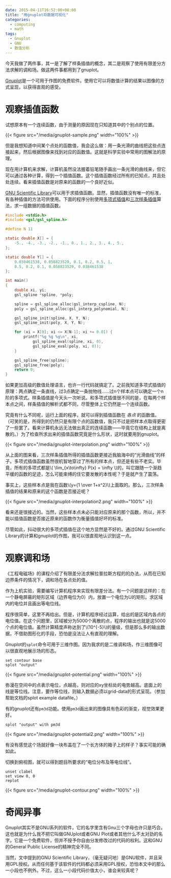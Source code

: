 ```yaml
---
date: 2015-04-11T16:52:00+08:00
title: "用gnuplot将数据可视化"
categories:
  - computing
  - math
tags:
  - Gnuplot
  - GNU
  - 数值分析
---
```


今天我做了两件事，其一是了解了样条插值的概念，其二是观察了使用有限差分方法求解的调和场。做这两件事都用到了gnuplot。

[Gnuplot](http://www.gnuplot.info/)是一个可用于作图的免费软件。使用它可以将数值计算的结果以图像的方式呈现，以获得直观的感受。

# 观察插值函数

试想原本有一个连续函数，由于测量的原因现在只知道其中的个别点的位置。

{{< figure src="/media/gnuplot-sample.png" width="100%" >}}

但是我想知道中间某个点处的函数值，我会这么做：用一条光滑的曲线把这些点连接起来，然后根据图像来找到对应的函数值。这就是科学实验中常用的图解法的原理。

<!--more-->

现在用计算机来求解，计算机虽然没法握着铅笔随手画出一条光滑的曲线来，但它可以通过各种计算，得到一个插值函数。这个插值函数经过所有的已知点，并且处处连续。看来插值函数是对原来的函数的一个良好近似。

[GNU Scientific Library](http://www.gnu.org/software/gsl/)可以用于求插值函数。显然，插值函数没有唯一的标准，有各种插值的方法可供使用。下面的程序分别使用[多项式插值](http://zh.wikipedia.org/zh-cn/%E5%A4%9A%E9%A1%B9%E5%BC%8F%E6%8F%92%E5%80%BC)和[三次样条插值](http://zh.wikipedia.org/wiki/%E6%A0%B7%E6%9D%A1%E6%8F%92%E5%80%BC#.E4.B8.89.E6.AC.A1.E6.A0.B7.E6.9D.A1.E6.8F.92.E5.80.BC)算法，求一组数据的插值函数。

```c
#include <stdio.h>
#include <gsl/gsl_spline.h>

#define N 11

static double X[] = {
	-5., -4., -3., -2., -1., 0., 1., 2., 3., 4., 5.,
};

static double Y[] = {
	0.038461538, 0.058823529, 0.1, 0.2, 0.5, 1,
	0.5, 0.2, 0.1, 0.058823529, 0.038461538
};

int main()
{
	double xi, yi;
	gsl_spline *spline, *poly;

	spline = gsl_spline_alloc(gsl_interp_cspline, N);
	poly = gsl_spline_alloc(gsl_interp_polynomial, N);

	gsl_spline_init(spline, X, Y, N);
	gsl_spline_init(poly, X, Y, N);

	for (xi = X[0]; xi <= X[N-1]; xi += 0.01) {
		printf("%g %g %g\n", xi,
			gsl_spline_eval(spline, xi, 0),
			gsl_spline_eval(poly, xi, 0));
	}

	gsl_spline_free(spline);
	gsl_spline_free(poly);
	return 0;
}
```

如果更加高级的数值处理语言，也许一行代码就搞定了。之前我知道多项式插值的原理：两点确定一条直线，过3点确定一条抛物线……过n个样本点可以确定一个n阶的多项式。样条插值是今天头一次听说。和多项式插值很不同的是，在每两个样本点之间，样条插值的解析式都不同，尽管整体上它仍然是一个连续函数。

究竟有什么不同呢，运行上面的程序，就可以得到插值函数在 *各点* 的函数值。（可笑的是，所得到的仍然只是有限个点的函数值，我只不过是把样本点取得更密了一些罢了。看来计算机永远无法做出真正的连续函数——毕竟它在结构上就是离散的。）为了检查所求出来的插值函数究竟是什么形状，这时就要用到gnuplot。

{{< figure src="/media/gnuplot-interpolation.png" width="100%" >}}

从上面的图来看，三次样条插值所得的插值函数更接近我脑海中的“光滑曲线”的样子。多项式插值函数虽然很机智地穿过了所有的样本点，但还是有些不老实。毕竟，所有的多项式都是\\( \lim\_{x\to\infty} P(x) = \infty \\)的，叫它跟随一个渐趋平缓的函数的足迹，怎么可能束缚的住它要发散的本性呢？于是就产生了震荡。

事实上，这些样本点是我在函数\\(y={1 \over 1+x^2}\\)上面取的。那么，三次样条插值的结果和原来的这个函数是否接近呢？

{{< figure src="/media/gnuplot-interpolation2.png" width="100%" >}}

看来还是很接近的。当然，这些样本点未必只能对应原来的那个函数，所以，并不能以插值函数是否接近原来的函数作为衡量插值好坏的标准。

尽管如此，抖动很大的多项式插值在这个地方显然是不好的。通过GNU Scientific Library的计算和gnuplot的作图，我可以很直观地认识到这一点。

# 观察调和场

《工程电磁场》的课程介绍了有限差分法求解拉普拉斯方程的的办法，从而在已知边界条件的情况下，调和场在各点处的值。

作为上机实验，需要编写计算机程序来实现有限差分法。有一个问题是这样的：在一个静电屏蔽的矩形区域（边界电位为0）内，放置一个电位为U的矩形。求区域内的电位并且画出等电位线。

程序很简单，这里不再给出。但是，计算机程序经过运算，给出的是区域内各点的电位值。在这个问题里，区域被分为5000个离散的点，程序的输出也就是这5000个点的电位值。虽然计算精度声称达到了\\(10^{-5}\\)的量级，但是那么多的输出数据，不借助图形化的手段，恐怕是没法让人有直观的理解。

Gnuplot的```splot```命令可用于三维作图。因为我求的是二维调和场，作三维图像可以很直观地展示场的形态。

```
set contour base
splot "output"
```

{{< figure src="/media/gnuplot-potential.png" width="100%" >}}

弥漫在空间中的点表示电位，点越高，则对应的xy坐标处的电势越高。底面上的线是等位线。注意，要作等位线，则输入数据必须以grid-data的形式呈现。（参加帮助文档的splot example datafile。）

有的gnuplot还有```pm3d```功能。使用```pm3d```画出来的图像具有色彩的渐变，视觉效果更好。

```
splot "output" with pm3d
```

{{< figure src="/media/gnuplot-potential2.png" width="100%" >}}

有没有感觉这个场就好像一块布盖在了一个长方体的箱子上的样子？事实可能的确如此。

切换到俯视图，就可以得到题目所要求的“电位分布及等电位线”。

```
unset clabel
set view 0, 0
replot
```

{{< figure src="/media/gnuplot-contour.png" width="100%" >}}

# 奇闻异事

Gnuplot其实不是GNU系列的软件，它的名字里含有Gnu三个字母也许只是巧合。这也就是为什么我不把它叫做GNUplot或者GNU Plot或者其他什么不太对劲的名字。它是一个免费软件，但并不授予你自由分发修改过的代码的权利。这和GNU的General Public License的精神完全不同。

当然，文中提到的GNU Scientific Library，（毫无疑问地）是GNU软件，并且采用GPL授权。从而任何基于该软件的代码都必须采用GPL授权，恐怕本文中的那么一小段也不例外。不过，这么一小段代码价值太小，谁会来较真呢？
